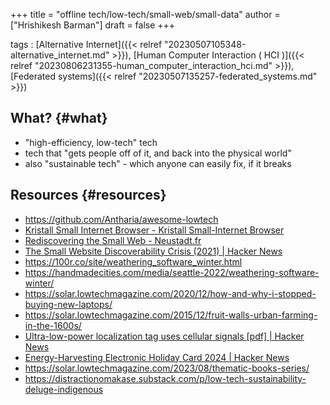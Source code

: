+++
title = "offline tech/low-tech/small-web/small-data"
author = ["Hrishikesh Barman"]
draft = false
+++

tags
: [Alternative Internet]({{< relref "20230507105348-alternative_internet.md" >}}), [Human Computer Interaction ( HCI )]({{< relref "20230806231355-human_computer_interaction_hci.md" >}}), [Federated systems]({{< relref "20230507135257-federated_systems.md" >}})


## What? {#what}

-   "high-efficiency, low-tech" tech
-   tech that "gets people off of it, and back into the physical world"
-   also "sustainable tech" - which anyone can easily fix, if it breaks


## Resources {#resources}

-   <https://github.com/Antharia/awesome-lowtech>
-   [Kristall Small Internet Browser - Kristall Small-Internet Browser](https://kristall.random-projects.net/)
-   [Rediscovering the Small Web - Neustadt.fr](https://neustadt.fr/essays/the-small-web/)
-   [The Small Website Discoverability Crisis (2021) | Hacker News](https://news.ycombinator.com/item?id=38276951)
-   <https://100r.co/site/weathering_software_winter.html>
-   <https://handmadecities.com/media/seattle-2022/weathering-software-winter/>
-   <https://solar.lowtechmagazine.com/2020/12/how-and-why-i-stopped-buying-new-laptops/>
-   <https://solar.lowtechmagazine.com/2015/12/fruit-walls-urban-farming-in-the-1600s/>
-   [Ultra-low-power localization tag uses cellular signals [pdf] | Hacker News](https://news.ycombinator.com/item?id=42402411)
-   [Energy-Harvesting Electronic Holiday Card 2024 | Hacker News](https://news.ycombinator.com/item?id=42403273)
-   <https://solar.lowtechmagazine.com/2023/08/thematic-books-series/>
-   <https://distractionomakase.substack.com/p/low-tech-sustainability-deluge-indigenous>

